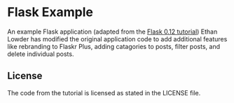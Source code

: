 # Flask Example

An example Flask application (adapted from the [Flask 0.12 tutorial](https://www.iwu.edu/~mliffito/flask_tutorial/))
Ethan Lowder has modified the original application code to add additional features like rebranding to Flaskr Plus, adding catagories to posts, filter posts, and delete individual posts. 

## License

The code from the tutorial is licensed as stated in the LICENSE file.
